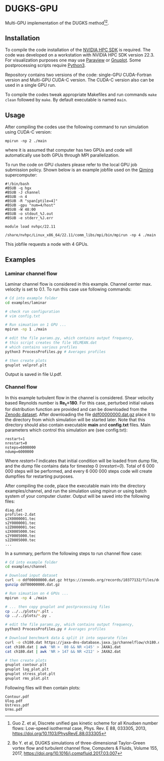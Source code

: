 # DUGKS-GPU
Multi-GPU implementation of the DUGKS method[^1][^2].

[^1]: Guo Z. et al, Discrete unified gas kinetic scheme for all Knudsen number flows: Low-speed isothermal case, Phys. Rev. E 88, 033305, 2013, https://doi.org/10.1103/PhysRevE.88.033305
[^2]: Bo Y. et al, DUGKS simulations of three-dimensional Taylor–Green vortex flow and turbulent channel flow, Computers & Fluids, Volume 155, 2017, https://doi.org/10.1016/j.compfluid.2017.03.007

## Installation

To compile the code installation of the [NVIDIA HPC SDK](https://developer.nvidia.com/hpc-sdk) is required. The code was developed on a workstation with NVIDIA HPC SDK version 22.3. For visualization purposes one may use [Paraview](https://www.paraview.org/) or [Gnuplot](http://www.gnuplot.info/). Some postprocessing scripts require [Python3](https://python.org).

Repository contains two versions of the code: single-GPU CUDA-Fortran version and Multi-GPU CUDA-C version. The CUDA-C version also can be used in a single GPU run.

To compile the codes tweak appropriate Makefiles and run commands `make clean` followed by `make`. By default executable is named `main`. 

## Usage

After compiling the codes use the following command to run simulation using CUDA-C version:

```
mpirun -np 2 ./main
```
where it is assumed that computer has two GPUs and code will automatically use both GPUs through MPI parallelization.

To run the code on GPU clusters please refer to the local GPU job submission policy. Shown below is an example jobfile used on the [Qiming](https://newshub.sustech.edu.cn/en/html/202007/26934.html) supercomputer:

```
#!/bin/bash
#BSUB -q hgx
#BSUB -J channel
#BSUB -n 4
#BSUB -R "span[ptile=4]"
#BSUB -gpu "num=4/host"
#BSUB -W 48:00
#BSUB -o stdout_%J.out
#BSUB -e stderr_%J.err

module load nvhpc/22.11

/share/nvhpc/Linux_x86_64/22.11/comm_libs/mpi/bin/mpirun -np 4 ./main
```
This jobfile requests a node with 4 GPUs.

## Examples

### Laminar channel flow

Laminar channel flow is considered in this example. Channel center max. velocity is set to 0.1. To run this case use following commands:

```bash
# Cd into example folder
cd examples/laminar

# check run configuration
# vim config.txt

# Run simuation on 1 GPU ...
mpirun -np 1 ./main

# edit the file params.py, which contains output frequency,
# this script creates the file VELMEAN.dat
# which contains various profiles
python3 ProcessProfiles.py # Averages profiles

# then create plots
gnuplot velprof.plt
```
Output is saved in file U.pdf.

### Channel flow
In this example turbulent flow in the channel is considered. Shear velocity based Reynolds number is **Re<sub>τ</sub>=180**. For this case, perturbed initial values for distribution function are provided and can be downloaded from the [Zenodo dataset](https://zenodo.org/doi/10.5281/zenodo.10377131). After downloading the file [ddf00000000.dat.gz](https://zenodo.org/records/10377132/files/ddf00000000.dat.gz?download=1) place it to the directory from which simulation will be started later. Note that this directory should also contain executable **main** and **config.txt** files. Main parameters which control this simulation are (see config.txt):

```
restart=1
nrestart=0
nsteps=6000000
ndump=6000000
```

Where *restart=1* indicates that initial condition will be loaded from dump file, and the dump file contains data for timestep 0 (*nrestart=0*). Total of 6 000 000 steps will be performed, and every 6 000 000 steps code will create dumpfiles for restarting purposes.

After compiling the code, place the executable main into the directory examples/channel, and run the simulation using mpirun or using batch system of your computer cluster. Output will be saved into the following files:

```
diag.dat
profiles-2.dat
s2X0000001.tec
s2Y0000001.tec
s2Z0000001.tec
s2X0005000.tec
s2Y0005000.tec
s2Z0005000.tec
...
```

In a summary, perform the following steps to run channel flow case:

```bash
# Cd into example folder
cd examples/channel

# Download input dataset
curl -o ddf00000000.dat.gz https://zenodo.org/records/10377132/files/ddf00000000.dat.gz?download=1
gunzip ddf00000000.dat.gz

# Run simuation on 4 GPUs ...
mpirun -np 4 ./main

# ... then copy gnuplot and postprocessing files
cp ../../plots/*.plt .
cp ../../plots/*.py .

# edit the file params.py, which contains output frequency,
python3 ProcessProfiles.py # Averages profiles

# Download benchmark data & split it into separate files
curl -o ch180.dat https://jaxa-dns-database.jaxa.jp/channelflow/ch180.dat
cat ch180.dat | awk 'NR >  80 && NR <145' > JAXA1.dat 
cat ch180.dat | awk 'NR > 147 && NR <212' > JAXA2.dat 

# then create plots
gnuplot contour.plt 
gnuplot log_plot.plt
gnuplot stress_plot.plt
gnuplot rms_plot.plt
```
Following files will then contain plots:

```
Contour.pdf
Ulog.pdf
Ustress.pdf
Urms.pdf
```

<!-- ## Code details

### main.cu
-->
